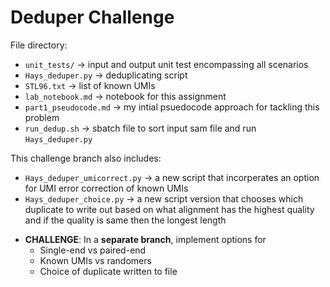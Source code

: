 # Deduper Challenge

File directory:
* ```unit_tests/``` -> input and output unit test encompassing all scenarios
* ```Hays_deduper.py``` -> deduplicating script
* ```STL96.txt``` -> list of known UMIs
* ```lab_notebook.md``` -> notebook for this assignment
* ```part1_pseudocode.md``` -> my intial psuedocode approach for tackling this problem
* ```run_dedup.sh``` -> sbatch file to sort input sam file and run ```Hays_deduper.py```

This challenge branch also includes:
* ```Hays_deduper_umicorrect.py``` -> a new script that incorperates an option for UMI error correction of known UMIs
* ```Hays_deduper_choice.py``` -> a new script version that chooses which duplicate to write out based on what alignment has the highest quality and if the quality is same then the longest length



- **CHALLENGE**: In a **separate branch**, implement options for
    - Single-end vs paired-end
    - Known UMIs vs randomers
    - Choice of duplicate written to file
    


